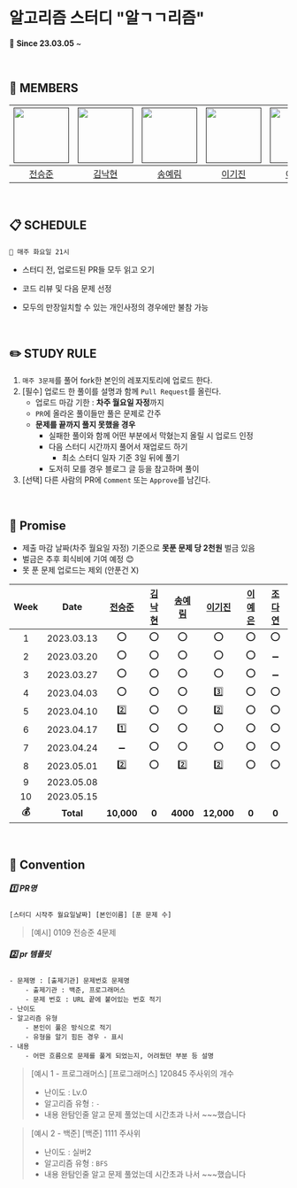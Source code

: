 # 알고리즘 스터디 "알ㄱㄱ리즘"

📢 **Since 23.03.05** ~

<br/>

## :runner: MEMBERS

| [<img src="https://avatars.githubusercontent.com/u/26267376?s=400&u=d6840e573b94a2cc8615835e20c1eac74d45d8f0&v=4" width="100">]() | [<img src="https://avatars.githubusercontent.com/u/77388214?v=4" width="100">]() | [<img src="https://avatars.githubusercontent.com/u/65770658?v=4" width="100">]() | [<img src="https://avatars.githubusercontent.com/u/98953739?v=4" width="100">]() | [<img src="https://avatars.githubusercontent.com/u/65855978?v=4" width="100">]() | [<img src="https://avatars.githubusercontent.com/u/97671781?v=4" width="100">]() |
| :----------------------------------------------------------: | :----------------------------------------------------------: | :----------------------------------------------------------: | :----------------------------------------------------------: | :----------------------------------------------------------: | :----------------------------------------------------------: |
|              [전승준](https://github.com/piacu)              |          [김낙현](https://github.com/Psalmist-KIM)           |            [송예림](https://github.com/yerim8373)            |             [이기진](https://github.com/lgj2022)             |              [이예은](https://github.com/lye2i)              |             [조다연](https://github.com/dus6982)             |



<br/>

## **📋** SCHEDULE

```
📌 매주 화요일 21시
```

- 스터디 전, 업로드된 PR들 모두 읽고 오기

- 코드 리뷰 및 다음 문제 선정

- 모두의 만장일치할 수 있는 개인사정의 경우에만 불참 가능


<br/>

## ✏️ STUDY RULE

1. `매주 3문제`를 풀어 fork한 본인의 레포지토리에 업로드 한다.
2. [필수] 업로드 한 풀이를 설명과 함께 `Pull Request`를 올린다.
   - 업로드 마감 기한 : **차주 월요일 자정**까지
   - `PR`에 올라온 풀이들만 풀은 문제로 간주
   - **문제를 끝까지 풀지 못했을 경우**
     - 실패한 풀이와 함께 어떤 부분에서 막혔는지 올릴 시 업로드 인정
     - 다음 스터디 시간까지 풀어서 재업로드 하기
       - 최소 스터디 일자 기준 3일 뒤에 풀기
     - 도저히 모를 경우 블로그 글 등을 참고하며 풀이
3. [선택] 다른 사람의 PR에 `Comment` 또는 `Approve`를 남긴다.

<br/>

## 💸 Promise

- 제출 마감 날짜(차주 월요일 자정) 기준으로 **못푼 문제 당 2천원** 벌금 있음
- 벌금은 추후 회식비에 기여 예정 😊
- 못 푼 문제 업로드는 제외 (안푼건 X)

<!--

✅❌

-->

|  Week  |    Date    | [전승준](https://github.com/YeoUlFox) | [김낙현](https://github.com/Dabisix) | [송예림](https://github.com/LeeHwayeon) | [이기진](https://github.com/win9612) | [이예은](https://github.com/hanyoonseok) | [조다연](https://github.com/dus6982) |
|:------:|:----------:|:----------------------------------:|:---------------------------------:|:------------------------------------:|:---------------------------------:| :--------------------------------------: |:---------------------------------:|
|   1    | 2023.03.13 |                 ⭕                  |                 ⭕                 |                  ⭕                   |                 ⭕                 |⭕                                          |                 ⭕                 |
|   2    | 2023.03.20 |                 ⭕                  |                 ⭕                 |                  ⭕                   |                 ⭕                 |⭕                                          |                 ➖                 |
|   3    | 2023.03.27 |                 ⭕                  |                 ⭕                 |                  ⭕                   |                 ⭕                 |⭕                                           |                 ➖                 |
|   4    | 2023.04.03 |                 ⭕                  |                 ⭕                 |                  ⭕                   |                3️⃣                |⭕                                           |⭕                                   |
|   5    | 2023.04.10 |                2️⃣                 |                 ⭕                 |                  ⭕                   |                2️⃣                |⭕                                           |⭕                                   |
|   6    | 2023.04.17 |                1️⃣                 |                 ⭕                 |                  ⭕                   |                 ⭕                 |⭕                                           |⭕                                   |
|   7    | 2023.04.24 |                 ➖                  |                 ⭕                 |                  ⭕                   |                 ⭕                 |⭕                                           |⭕                                   |
|   8    | 2023.05.01 |                2️⃣                 |                 ⭕                 |                 2️⃣                  |                2️⃣                |⭕                                           |⭕                                   |
|   9    | 2023.05.08 |                                    |                                   |                                      |                                   |                                           |                                   |
|   10   | 2023.05.15 |                                    |                                   |                                      |                                   |                                           |                                   |
| **💰** | **Total**  |             **10,000**             |               **0**               |               **4000**               |            **12,000**             |                  **0**                   |               **0**               |

<br/>

## 📢 Convention

##### 1️⃣ **PR명**

```
[스터디 시작주 월요일날짜] [본인이름] [푼 문제 수]
```

> [예시] 0109 전승준 4문제

##### 2️⃣ **pr 템플릿**

```
- 문제명 : [출제기관] 문제번호 문제명
    - 출제기관 : 백준, 프로그래머스
    - 문제 번호 : URL 끝에 붙어있는 번호 적기
- 난이도
- 알고리즘 유형
    - 본인이 풀은 방식으로 적기
    - 유형을 알기 힘든 경우 - 표시
- 내용
    - 어떤 흐름으로 문제를 풀게 되었는지, 어려웠던 부분 등 설명
```

> [예시 1 - 프로그래머스]
> [프로그래머스] 120845 주사위의 개수
>
> - 난이도 : Lv.0
> - 알고리즘 유형 : `-`
> - 내용
>   완탐인줄 알고 문제 풀었는데 시간초과 나서 ~~~했습니다

> [예시 2 - 백준]
> [백준] 1111 주사위
>
> - 난이도 : 실버2
> - 알고리즘 유형 : `BFS`
> - 내용
>   완탐인줄 알고 문제 풀었는데 시간초과 나서 ~~~했습니다

